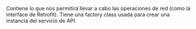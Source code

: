 Contiene lo que nos permitirá llevar a cabo las operaciones de red (como la interface de Retrofit).
Tiene una factory class usada para crear una instancia del servicio de API.